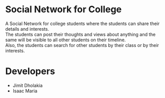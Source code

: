 # Social Network for College

A Social Network for college students where the students can share their details and interests.  
The students can post their thoughts and views about anything and the same will be visible to all other students on their timeline.  
Also, the students can search for other students by their class or by their interests.

# Developers
* Jimit Dholakia
* Isaac Maria
